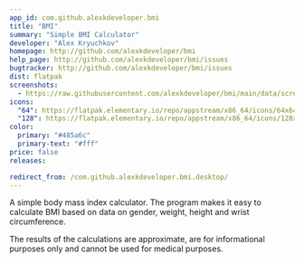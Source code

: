 ```yaml
---
app_id: com.github.alexkdeveloper.bmi
title: "BMI"
summary: "Simple BMI Calculator"
developer: "Alex Kryuchkov"
homepage: http://github.com/alexkdeveloper/bmi
help_page: http://github.com/alexkdeveloper/bmi/issues
bugtracker: http://github.com/alexkdeveloper/bmi/issues
dist: flatpak
screenshots:
  - https://raw.githubusercontent.com/alexkdeveloper/bmi/main/data/screenshots/screenshot1.png
icons:
  "64": https://flatpak.elementary.io/repo/appstream/x86_64/icons/64x64/com.github.alexkdeveloper.bmi.png
  "128": https://flatpak.elementary.io/repo/appstream/x86_64/icons/128x128/com.github.alexkdeveloper.bmi.png
color:
  primary: "#485a6c"
  primary-text: "#fff"
price: false
releases:

redirect_from: /com.github.alexkdeveloper.bmi.desktop/
---
```


<p>A simple body mass index calculator. The program makes it easy to calculate BMI based on data on gender, weight, height and wrist circumference.</p>
<p>The results of the calculations are approximate, are for informational purposes only and cannot be used for medical purposes.</p>